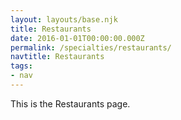```yaml
---
layout: layouts/base.njk
title: Restaurants
date: 2016-01-01T00:00:00.000Z
permalink: /specialties/restaurants/
navtitle: Restaurants
tags:
- nav
---
```

This is the Restaurants page.